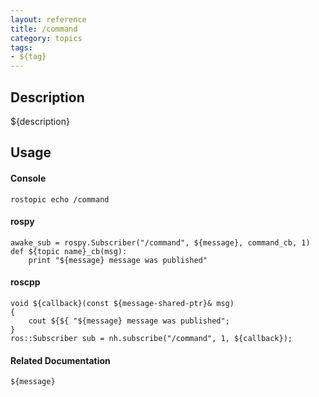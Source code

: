 ```yaml
---
layout: reference
title: /command
category: topics
tags: 
- ${tag}
---
```


## Description
${description}

## Usage
#### Console
```
rostopic echo /command
```

#### rospy
```
awake_sub = rospy.Subscriber("/command", ${message}, command_cb, 1)
def ${topic name}_cb(msg):
    print "${message} message was published"
```

#### roscpp
```
void ${callback}(const ${message-shared-ptr}& msg)
{
    cout ${${ "${message} message was published";
}
ros::Subscriber sub = nh.subscribe("/command", 1, ${callback});
```

#### Related Documentation
``${message}``  